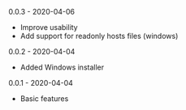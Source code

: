 0.0.3 - 2020-04-06
* Improve usability
* Add support for readonly hosts files (windows)

0.0.2 - 2020-04-04
* Added Windows installer

0.0.1 - 2020-04-04
* Basic features
